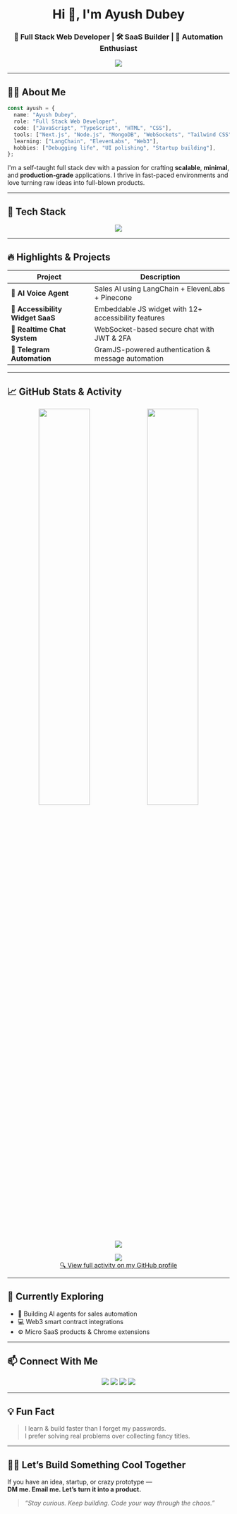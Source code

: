 <h1 align="center">Hi 👋, I'm Ayush Dubey</h1>
<h3 align="center">🚀 Full Stack Web Developer | 🛠️ SaaS Builder | 🔁 Automation Enthusiast</h3>

<p align="center">
  <img src="https://readme-typing-svg.herokuapp.com/?lines=Building+cool+products+with+Next.js+%26+Node.js;Love+clean+code+and+dark+UIs;Learning+AI+and+Web3...&center=true&width=600&height=45&color=58a6ff&vCenter=true&size=22" />
</p>

---

## 👨‍💻 About Me

```ts
const ayush = {
  name: "Ayush Dubey",
  role: "Full Stack Web Developer",
  code: ["JavaScript", "TypeScript", "HTML", "CSS"],
  tools: ["Next.js", "Node.js", "MongoDB", "WebSockets", "Tailwind CSS", "PM2", "AWS"],
  learning: ["LangChain", "ElevenLabs", "Web3"],
  hobbies: ["Debugging life", "UI polishing", "Startup building"],
};
```

I'm a self-taught full stack dev with a passion for crafting **scalable**, **minimal**, and **production-grade** applications. I thrive in fast-paced environments and love turning raw ideas into full-blown products.

---

## 🚀 Tech Stack

<p align="center">
  <img src="https://skillicons.dev/icons?i=nextjs,nodejs,express,typescript,javascript,mongodb,tailwind,aws,figma,vercel,git,github&perline=6" />
</p>

---

## 🔥 Highlights & Projects

| Project                         | Description                                                                 |
|----------------------------------|-----------------------------------------------------------------------------|
| 🧠 **AI Voice Agent**            | Sales AI using LangChain + ElevenLabs + Pinecone                           |
| 🧩 **Accessibility Widget SaaS** | Embeddable JS widget with 12+ accessibility features                        |
| 💬 **Realtime Chat System**      | WebSocket-based secure chat with JWT & 2FA                                 |
| 🤖 **Telegram Automation**       | GramJS-powered authentication & message automation                         |

---

## 📈 GitHub Stats & Activity

<p align="center">
  <img src="https://github-readme-stats.vercel.app/api?username=DevelopWithAyush&show_icons=true&theme=radical" width="48%" />
  <img src="https://github-readme-streak-stats.herokuapp.com/?user=DevelopWithAyush&theme=radical" width="48%" />
</p>

<p align="center">
  <img src="https://github-profile-trophy.vercel.app/?username=DevelopWithAyush&theme=radical&row=1&column=7" />
</p>

<p align="center">
  <img src="https://github-readme-activity-graph.vercel.app/graph?username=DevelopWithAyush&bg_color=0d1117&color=58a6ff&line=3fb950&point=ffffff&area=true&hide_border=true" />
  <br />
  <a href="https://github.com/DevelopWithAyush">🔍 View full activity on my GitHub profile</a>
</p>

---

## 🎯 Currently Exploring

- 🧠 Building AI agents for sales automation
- 💻 Web3 smart contract integrations
- ⚙️ Micro SaaS products & Chrome extensions

---

## 📫 Connect With Me

<p align="center">
  <a href="mailto:founder@axturo.com"><img src="https://img.shields.io/badge/Email-founder@axturo.com-informational?style=for-the-badge&logo=gmail&logoColor=white&color=red" /></a>
  <a href="https://linkedin.com/in/developwithayush"><img src="https://img.shields.io/badge/LinkedIn-AyushDubey-blue?style=for-the-badge&logo=linkedin" /></a>
  <a href="https://x.com/developvthayush"><img src="https://img.shields.io/badge/Twitter-@developvthayush-blue?style=for-the-badge&logo=twitter" /></a>
  <a href="https://axturo.com"><img src="https://img.shields.io/badge/Portfolio-Axturo.com-8a2be2?style=for-the-badge&logo=firefox-browser" /></a>
</p>

---

## 💡 Fun Fact

> I learn & build faster than I forget my passwords.  
> I prefer solving real problems over collecting fancy titles.

---

## 🧑‍💻 Let’s Build Something Cool Together

If you have an idea, startup, or crazy prototype —  
**DM me. Email me. Let’s turn it into a product.**

> _“Stay curious. Keep building. Code your way through the chaos.”_
